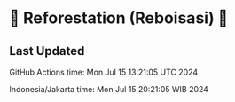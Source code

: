 
# 🌳 Reforestation (Reboisasi) 🌲

## Last Updated

GitHub Actions time: Mon Jul 15 13:21:05 UTC 2024

Indonesia/Jakarta time: Mon Jul 15 20:21:05 WIB 2024

